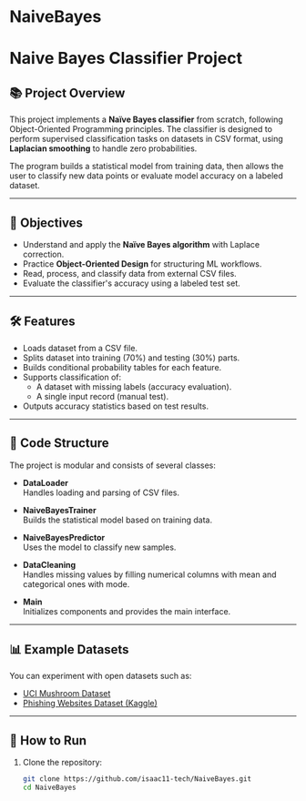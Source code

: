 # NaiveBayes
# Naive Bayes Classifier Project

## 📚 Project Overview

This project implements a **Naïve Bayes classifier** from scratch, following Object-Oriented Programming principles. The classifier is designed to perform supervised classification tasks on datasets in CSV format, using **Laplacian smoothing** to handle zero probabilities.  

The program builds a statistical model from training data, then allows the user to classify new data points or evaluate model accuracy on a labeled dataset.

---

## 🎯 Objectives

- Understand and apply the **Naïve Bayes algorithm** with Laplace correction.
- Practice **Object-Oriented Design** for structuring ML workflows.
- Read, process, and classify data from external CSV files.
- Evaluate the classifier's accuracy using a labeled test set.

---

## 🛠 Features

- Loads dataset from a CSV file.
- Splits dataset into training (70%) and testing (30%) parts.
- Builds conditional probability tables for each feature.
- Supports classification of:
  - A dataset with missing labels (accuracy evaluation).
  - A single input record (manual test).
- Outputs accuracy statistics based on test results.

---

## 🧱 Code Structure

The project is modular and consists of several classes:

- **DataLoader**  
  Handles loading and parsing of CSV files.

- **NaiveBayesTrainer**  
  Builds the statistical model based on training data.

- **NaiveBayesPredictor**  
  Uses the model to classify new samples.

- **DataCleaning**  
  Handles missing values by filling numerical columns with mean and categorical ones with mode.

- **Main**  
  Initializes components and provides the main interface.

---

## 📊 Example Datasets

You can experiment with open datasets such as:

- [UCI Mushroom Dataset](https://archive.ics.uci.edu/ml/datasets/mushroom)
- [Phishing Websites Dataset (Kaggle)](https://www.kaggle.com/eswarchandt/phishing-website-detector?select=phishing.csv)

---

## 🔧 How to Run

1. Clone the repository:
   ```bash
   git clone https://github.com/isaac11-tech/NaiveBayes.git
   cd NaiveBayes
